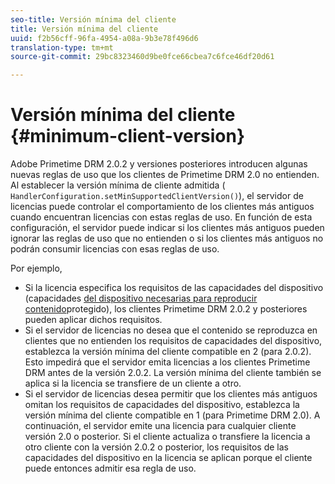```yaml
---
seo-title: Versión mínima del cliente
title: Versión mínima del cliente
uuid: f2b56cff-96fa-4954-a08a-9b3e78f496d6
translation-type: tm+mt
source-git-commit: 29bc8323460d9be0fce66cbea7c6fce46df20d61

---
```



# Versión mínima del cliente {#minimum-client-version}

Adobe Primetime DRM 2.0.2 y versiones posteriores introducen algunas nuevas reglas de uso que los clientes de Primetime DRM 2.0 no entienden. Al establecer la versión mínima de cliente admitida ( `HandlerConfiguration.setMinSupportedClientVersion()`), el servidor de licencias puede controlar el comportamiento de los clientes más antiguos cuando encuentran licencias con estas reglas de uso. En función de esta configuración, el servidor puede indicar si los clientes más antiguos pueden ignorar las reglas de uso que no entienden o si los clientes más antiguos no podrán consumir licencias con esas reglas de uso.

Por ejemplo,

* Si la licencia especifica los requisitos de las capacidades del dispositivo (capacidades [del dispositivo necesarias para reproducir contenido](../../../protecting-content/introduction/usage-rules/runtime-application-restrictions/device-capabilities.md)protegido), los clientes Primetime DRM 2.0.2 y posteriores pueden aplicar dichos requisitos.
* Si el servidor de licencias no desea que el contenido se reproduzca en clientes que no entienden los requisitos de capacidades del dispositivo, establezca la versión mínima del cliente compatible en 2 (para 2.0.2). Esto impedirá que el servidor emita licencias a los clientes Primetime DRM antes de la versión 2.0.2. La versión mínima del cliente también se aplica si la licencia se transfiere de un cliente a otro.
* Si el servidor de licencias desea permitir que los clientes más antiguos omitan los requisitos de capacidades del dispositivo, establezca la versión mínima del cliente compatible en 1 (para Primetime DRM 2.0). A continuación, el servidor emite una licencia para cualquier cliente versión 2.0 o posterior. Si el cliente actualiza o transfiere la licencia a otro cliente con la versión 2.0.2 o posterior, los requisitos de las capacidades del dispositivo en la licencia se aplican porque el cliente puede entonces admitir esa regla de uso.


